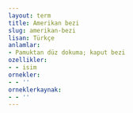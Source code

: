 ```yaml
---
layout: term
title: Amerikan bezi
slug: amerikan-bezi
lisan: Türkçe
anlamlar:
- Pamuktan düz dokuma; kaput bezi
ozellikler:
- - isim
ornekler:
- - ''
orneklerkaynak:
- - ''
---
```


